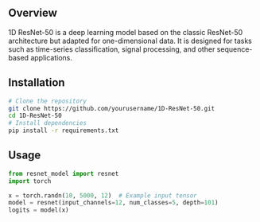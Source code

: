 ## Overview

1D ResNet-50 is a deep learning model based on the classic ResNet-50 architecture but adapted for one-dimensional data. It is designed for tasks such as time-series classification, signal processing, and other sequence-based applications.

## Installation

```bash
# Clone the repository
git clone https://github.com/yourusername/1D-ResNet-50.git
cd 1D-ResNet-50
# Install dependencies
pip install -r requirements.txt

```
## Usage
```python
from resnet_model import resnet
import torch

x = torch.randn(10, 5000, 12)  # Example input tensor
model = resnet(input_channels=12, num_classes=5, depth=101)
logits = model(x)
```
